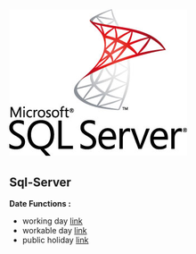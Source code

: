 ![](https://github.com/NicoDupont/Resources/blob/master/SQL/Sql-Server/Microsoft-SQL-Server.jpg)
---

## Sql-Server    

**Date Functions :**    

 - working day [link](https://github.com/NicoDupont/Resources/blob/master/SQL/Sql-Server/jour_ouvre.sql)
 - workable day [link](https://github.com/NicoDupont/Resources/blob/master/SQL/Sql-Server/jour_ouvrable.sql)
 - public holiday [link](https://github.com/NicoDupont/Resources/blob/master/SQL/Sql-Server/jour_ferie.sql)
